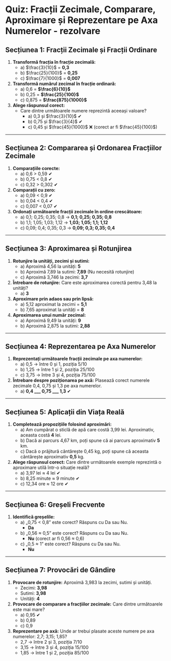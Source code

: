 # **Quiz: Fracții Zecimale, Comparare, Aproximare și Reprezentare pe Axa Numerelor - rezolvare**



## **Secțiunea 1: Fracții Zecimale și Fracții Ordinare**

1. **Transformă fracția în fracție zecimală:**
   - a) $\frac{3}{10}$ = **0,3**
   - b) $\frac{25}{100}$ = **0,25**
   - c) $\frac{7}{1000}$ = **0,007**
2. **Transformă numărul zecimal în fracție ordinară:**
   - a) 0,6 = **$\frac{6}{10}$**
   - b) 0,25 = **$\frac{25}{100}$**
   - c) 0,875 = **$\frac{875}{1000}$**
3. **Alege răspunsul corect:**
   - Care dintre următoarele numere reprezintă aceeași valoare?
     - a) 0,3 și $\frac{3}{10}$ ✔
     - b) 0,75 și $\frac{3}{4}$ ✔
     - c) 0,45 și $\frac{45}{1000}$ ❌ (corect ar fi $\frac{45}{100}$)

------

## **Secțiunea 2: Compararea și Ordonarea Fracțiilor Zecimale**

1. **Comparațiile corecte:**
   - a) 0,6 > 0,59 ✔
   - b) 0,75 < 0,8 ✔
   - c) 0,32 > 0,302 ✔
2. **Comparații cu zero:**
   - a) 0,09 < 0,9 ✔
   - b) 0,04 < 0,4 ✔
   - c) 0,007 < 0,07 ✔
3. **Ordonați următoarele fracții zecimale în ordine crescătoare:**
   - a) 0,1; 0,25; 0,35; 0,8 → **0,1; 0,25; 0,35; 0,8**
   - b) 1,1; 1,05; 1,03; 1,12 → **1,03; 1,05; 1,1; 1,12**
   - c) 0,09; 0,4; 0,35; 0,3 → **0,09; 0,3; 0,35; 0,4**

------

## **Secțiunea 3: Aproximarea și Rotunjirea**

1. **Rotunjire la unități, zecimi și sutimi:**
   - a) Aproximă 4,56 la unități: **5**
   - b) Aproximă 7,89 la sutimi: **7,89** (Nu necesită rotunjire)
   - c) Aproximă 3,746 la zecimi: **3,7**
2. **Întrebare de rotunjire:**
    Care este aproximarea corectă pentru 3,48 la unități?
   - a) **3**
3. **Aproximare prin adaos sau prin lipsă:**
   - a) 5,12 aproximat la zecimi = **5,1**
   - b) 7,65 aproximat la unități = **8**
4. **Aproximarea unui număr zecimal:**
   - a) Aproximă 9,49 la unități: **9**
   - b) Aproximă 2,875 la sutimi: **2,88**

------

## **Secțiunea 4: Reprezentarea pe Axa Numerelor**

1. **Reprezentați următoarele fracții zecimale pe axa numerelor:**
   - a) 0,5 → între 0 și 1, poziția 5/10
   - b) 1,25 → între 1 și 2, poziția 25/100
   - c) 3,75 → între 3 și 4, poziția 75/100
2. **Întrebare despre poziționarea pe axă:**
    Plasează corect numerele zecimale 0,4, 0,75 și 1,3 pe axa numerelor.
   - a) **0,4 ___ 0,75 ___ 1,3** ✔

------

## **Secțiunea 5: Aplicații din Viața Reală**

1. **Completează propozițiile folosind aproximări:**
   - a) Am cumpărat o sticlă de apă care costă 3,99 lei. Aproximativ, aceasta costă **4** lei.
   - b) Dacă ai parcurs 4,67 km, poți spune că ai parcurs aproximativ **5** km.
   - c) Dacă o prăjitură cântărește 0,45 kg, poți spune că aceasta cântărește aproximativ **0,5** kg.
2. **Alege răspunsul corect:**
    Care dintre următoarele exemple reprezintă o aproximare utilă într-o situație reală?
   - a) 3,97 lei ≈ 4 lei ✔
   - b) 8,25 minute ≈ 9 minute ✔
   - c) 12,34 ore ≈ 12 ore ✔

------

## **Secțiunea 6: Greșeli Frecvente**

1. **Identifică greșelile:**
   - a) „0,75 < 0,8” este corect? Răspuns cu Da sau Nu.
     - **Da**
   - b) „0,56 ≈ 0,5” este corect? Răspuns cu Da sau Nu.
     - **Nu** (corect ar fi 0,56 ≈ 0,6)
   - c) „0,5 ≈ 1” este corect? Răspuns cu Da sau Nu.
     - **Nu**

------

## **Secțiunea 7: Provocări de Gândire**

1. **Provocare de rotunjire:**
    Aproximă 3,983 la zecimi, sutimi și unități.
   - Zecimi: **3,98**
   - Sutimi: **3,98**
   - Unități: **4**
2. **Provocare de comparare a fracțiilor zecimale:**
    Care dintre următoarele este mai mare?
   - a) 0,95 ✔
   - b) 0,89
   - c) 0,9
3. **Reprezentare pe axă:**
    Unde ar trebui plasate aceste numere pe axa numerelor: 2,7; 3,15; 1,85?
   - 2,7 → între 2 și 3, poziția 7/10
   - 3,15 → între 3 și 4, poziția 15/100
   - 1,85 → între 1 și 2, poziția 85/100

